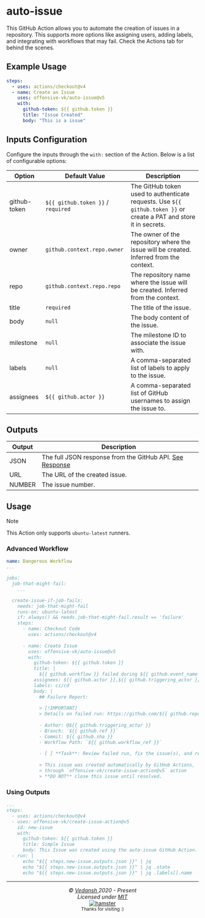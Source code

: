 # auto-issue

This GitHub Action allows you to automate the creation of issues in a repository. This supports more options like assigning users, adding labels, and integrating with workflows that may fail. Check the Actions tab for behind the scenes.

## Example Usage

```yml
steps:
  - uses: actions/checkout@v4
  - name: Create an Issue
    uses: offensive-vk/auto-issue@v5
    with:
      github-token: ${{ github.token }}
      title: "Issue Created"
      body: "This is a issue"
```

## Inputs Configuration

Configure the inputs through the `with:` section of the Action. Below is a list of configurable options:

| Option    | Default Value                 | Description |
|-----------|-------------------------------|-------------|
| github-token    | `${{ github.token }}` / `required` | The GitHub token used to authenticate requests. Use `${{ github.token }}` or create a PAT and store it in secrets. |
| owner     | `github.context.repo.owner`   | The owner of the repository where the issue will be created. Inferred from the context. |
| repo      | `github.context.repo.repo`    | The repository name where the issue will be created. Inferred from the context. |
| title     | `required`                    | The title of the issue. |
| body      |  `null`                              | The body content of the issue. |
| milestone |        `null`                       | The milestone ID to associate the issue with. |
| labels    |         `null`                      | A comma-separated list of labels to apply to the issue. |
| assignees |         `${{ github.actor }}`                      | A comma-separated list of GitHub usernames to assign the issue to. |

## Outputs

| Output   | Description                                                  |
|----------|--------------------------------------------------------------|
| JSON     | The full JSON response from the GitHub API. [See Response](https://docs.github.com/en/rest/issues/issues#create-an-issue) |
| URL      | The URL of the created issue.                                 |
| NUMBER   | The issue number.                                             |

## Usage

> [!NOTE]  
> This Action only supports `ubuntu-latest` runners.

### Advanced Workflow

```yml
name: Dangerous Workflow
...

jobs:
  job-that-might-fail:
    ...

  create-issue-if-job-fails:
    needs: job-that-might-fail
    runs-on: ubuntu-latest
    if: always() && needs.job-that-might-fail.result == 'failure'
    steps:
      - name: Checkout Code
        uses: actions/checkout@v4
    
      - name: Create Issue
        uses: offensive-vk/auto-issue@v5
        with:
          github-token: ${{ github.token }}
          title: |
            ${{ github.workflow }} failed during ${{ github.event_name }}
          assignees: ${{ github.actor }},${{ github.triggering_actor }}
          labels: ci/cd
          body: |
            ## Failure Report:
            
            > [!IMPORTANT]
            > Details on failed run: https://github.com/${{ github.repository }}/actions/runs/${{ github.run_id }}
    
            - Author: @${{ github.triggering_actor }}
            - Branch: `${{ github.ref }}`
            - Commit: ${{ github.sha }}
            - Workflow Path: `${{ github.workflow_ref }}`
    
            - [ ] **Task**: Review failed run, fix the issue(s), and re-run until successful.
    
            > This issue was created automatically by GitHub Actions, 
            > through `offensive-vk/create-issue-action@v5` action
            > **DO NOT** close this issue until resolved.
```

### Using Outputs

```yml
...
steps:
  - uses: actions/checkout@v4
  - uses: offensive-vk/create-issue-action@v5
    id: new-issue
    with:
      github-token: ${{ github.token }}
      title: Simple Issue
      body: This Issue was created using the auto-issue GitHub Action.
  - run: |
      echo "${{ steps.new-issue.outputs.json }}" | jq
      echo "${{ steps.new-issue.outputs.json }}" | jq .state
      echo "${{ steps.new-issue.outputs.json }}" | jq .labels[].name
```

***

<p align="center">
  <i>&copy; <a href="https://github.com/offensive-vk/">Vedansh </a> 2020 - Present</i><br>
  <i>Licensed under <a href="https://github.com/offensive-vk/auto-issue?tab=MIT-1-ov-file">MIT</a></i><br>
  <a href="https://github.com/TheHamsterBot"><img src="https://i.ibb.co/4KtpYxb/octocat-clean-mini.png" alt="hamster"/></a><br>
  <sup>Thanks for visiting :)</sup>
</p>
